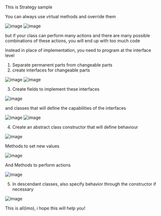 This is Strategy sample 

You can always use virtual methods and override them

![image](https://github.com/user-attachments/assets/6e434218-17ef-4727-99d3-c54ae91ded11)
![image](https://github.com/user-attachments/assets/c61df604-e8f0-4b69-9d9a-3d04b369f272)


but if your class can perform many actions and there are many possible combinations of these actions, you will end up with too much code

Instead in place of implementation, you need to program at the interface level
1) Separate permanent parts from changeable parts
2) create interfaces for changeable parts
   
![image](https://github.com/user-attachments/assets/9eb953b2-53ad-4033-9563-c2ddb9cd3e2a)
![image](https://github.com/user-attachments/assets/bf622d4e-129a-4ee8-8fca-a88847a5ddaf)


3) Create fields to implement these interfaces

![image](https://github.com/user-attachments/assets/10d23640-e7cf-4455-b4b3-6cc702b5e88c)

and classes that will define the capabilities of the interfaces

![image](https://github.com/user-attachments/assets/8606fab3-d37d-4ff7-a916-908dfae72ae0)
![image](https://github.com/user-attachments/assets/0e2d4e71-255d-4842-987f-410196fcb596)

4) Create an abstract class constructor that will define behaviour

![image](https://github.com/user-attachments/assets/ae614f11-a10e-448a-a3f7-c4cd163a1827)

Methods to set new values

![image](https://github.com/user-attachments/assets/a0df93ad-25b8-4d00-a552-489b08a2107d)

And Methods to perform actions

![image](https://github.com/user-attachments/assets/ac7c8671-a964-496d-936d-4d978c0aa338)

5) In descendant classes, also specify behavior through the constructor if necessary

![image](https://github.com/user-attachments/assets/0e89fb7b-8ca5-44e1-a51d-3aa281efdd41)

This is all(imo), i hope this will help you!
